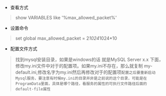 * 查看方式
> show VARIABLES like '%max_allowed_packet%'

* 设置命令
> set global max_allowed_packet = 2*1024*1024*10

* 配置文件方式
> 找到mysql安装目录，如果是windows的话 就是MySQL Server x.x 下面，修改my.ini文件中对于的配置项。如果my.ini不存在，那么就复制 my-default.ini,修改名字为my.ini然后再修改对于的配置项```配置之后要重新启动Mysql服务，要注意有时候my.ini的目录并非是之前说的这个目录，可能是在ProgramData里面，具体是哪个路径，看服务的属性的可执行文件路径后面的default-file属性```